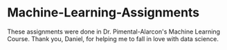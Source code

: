 # Machine-Learning-Assignments
These assignments were done in Dr. Pimental-Alarcon's Machine Learning Course. Thank you, Daniel, for helping me to fall in love with data science.
